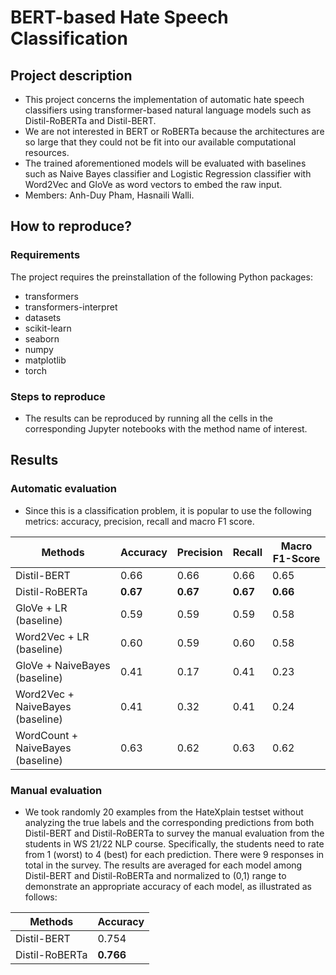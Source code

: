 # BERT-based Hate Speech Classification
## Project description
- This project concerns the implementation of automatic hate speech classifiers using transformer-based natural language models such as Distil-RoBERTa and Distil-BERT.
- We are not interested in BERT or RoBERTa because the architectures are so large that they could not be fit into our available computational resources. 
- The trained aforementioned models will be evaluated with baselines such as Naive Bayes classifier and Logistic Regression classifier with Word2Vec and GloVe as word vectors to embed the raw input.
- Members: Anh-Duy Pham, Hasnaili Walli.
## How to reproduce?
### Requirements
The project requires the preinstallation of the following Python packages:
- transformers
- transformers-interpret
- datasets
- scikit-learn
- seaborn
- numpy
- matplotlib
- torch
### Steps to reproduce
- The results can be reproduced by running all the cells in the corresponding Jupyter notebooks with the method name of interest.
## Results
### Automatic evaluation
- Since this is a classification problem, it is popular to use the following metrics: accuracy, precision, recall and macro F1 score.

| Methods  | Accuracy | Precision | Recall | Macro F1-Score |
| ------------- | ------------- | ------------- | ------------- | ------------- |
| Distil-BERT  | 0.66 | 0.66 | 0.66 | 0.65 |
| Distil-RoBERTa  | **0.67** | **0.67** | **0.67** | **0.66** |
| GloVe + LR (baseline)  | 0.59 | 0.59 | 0.59 | 0.58 |
| Word2Vec + LR (baseline)  | 0.60 | 0.59 | 0.60 | 0.58 |
| GloVe + NaiveBayes (baseline)  | 0.41  | 0.17 | 0.41 | 0.23 |
| Word2Vec + NaiveBayes (baseline)  | 0.41 | 0.32 | 0.41 | 0.24 |
| WordCount + NaiveBayes (baseline) | 0.63 | 0.62 | 0.63 | 0.62 |
### Manual evaluation
- We took randomly 20 examples from the HateXplain testset without analyzing
the true labels and the corresponding predictions from both Distil-BERT and Distil-RoBERTa to survey the manual evaluation from the students in WS 21/22 NLP course. Specifically, the students need to rate from 1 (worst) to 4 (best) for each prediction. There were 9 responses in total in the survey. The results are averaged for each model among Distil-BERT and Distil-RoBERTa and normalized to (0,1) range to demonstrate an appropriate accuracy of each model, as illustrated as follows:

| Methods  | Accuracy |
| ------------- | ------------- |
| Distil-BERT  | 0.754  |
| Distil-RoBERTa  | **0.766**  |
